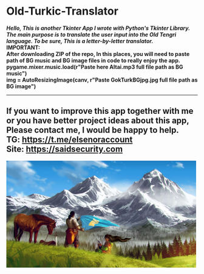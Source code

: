 # Old-Turkic-Translator
***Hello, This is another Tkinter App I wrote with Python's Tkinter Library. The main purpose is to translate the user input into the Old Tengri language. 
To be sure, This is a letter-by-letter translator.***
<br>**IMPORTANT:<br>
After downloading ZIP of the repo,
In this places, you will need to paste path of BG music and BG image files in code to really enjoy the app.<br>
pygame.mixer.music.load(r"Paste here Altai.mp3 full file path as BG music") <br>
img = AutoResizingImage(canv, r"Paste GokTurkBGjpg.jpg full file path as BG image")**

------------------------------
If you want to improve this app together with me or you have better project ideas about this app, Please contact me, I would be happy to help.<br>
TG: https://t.me/elsenoraccount <br>
Site: https://saidsecurity.com
------------------------------

<img src="Assets/GokTurkBGjpg.jpg" alt="Translator Interface" width="500" />

